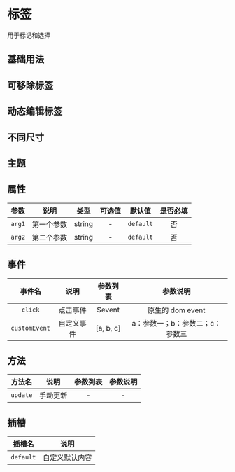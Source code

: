<!-- 加载 demo 组件 start -->
<script setup>
import demo from './demo.vue'
import demo2 from './demo2.vue'
import demo3 from './demo3.vue'
import demo4 from './demo4.vue'
import demo5 from './demo5.vue'
</script>
<!-- 加载 demo 组件 end -->

<!-- 正文开始 -->

# 标签

用于标记和选择

## 基础用法

<demo-preview comp-name="Tag" demo-name="demo">
  <demo />
</demo-preview>

## 可移除标签

<demo-preview comp-name="Tag" demo-name="demo2">
  <demo2 />
</demo-preview>

## 动态编辑标签

<demo-preview comp-name="Tag" demo-name="demo3">
  <demo3 />
</demo-preview>

## 不同尺寸

<demo-preview comp-name="Tag" demo-name="demo4">
  <demo4 />
</demo-preview>

## 主题

<demo-preview comp-name="Tag" demo-name="demo5">
  <demo5 />
</demo-preview>

## 属性

|  参数  |    说明    |  类型  | 可选值 |  默认值   | 是否必填 |
| :----: | :--------: | :----: | :----: | :-------: | :------: |
| `arg1` | 第一个参数 | string |   -    | `default` |    否    |
| `arg2` | 第二个参数 | string |   -    | `default` |    否    |

## 事件

|    事件名     |    说明    | 参数列表  |            参数说明             |
| :-----------: | :--------: | :-------: | :-----------------------------: |
|    `click`    |  点击事件  |  $event   |        原生的 dom event         |
| `customEvent` | 自定义事件 | [a, b, c] | a：参数一；b：参数二；c：参数三 |

## 方法

|  方法名  |   说明   | 参数列表 | 参数说明 |
| :------: | :------: | :------: | :------: |
| `update` | 手动更新 |    -     |    -     |

## 插槽

|  插槽名   |      说明      |
| :-------: | :------------: |
| `default` | 自定义默认内容 |
